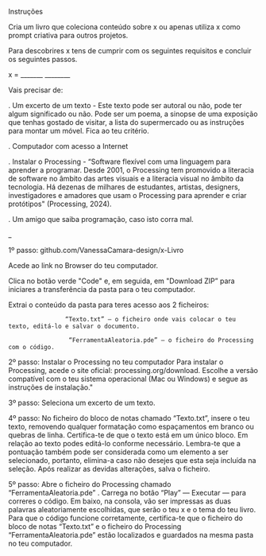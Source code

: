 Instruções


Cria um livro que coleciona conteúdo sobre x ou apenas utiliza x como prompt criativa para outros projetos.

Para descobrires x tens de cumprir com os seguintes requisitos e concluir os seguintes passos.


x =   _______    ________





Vais precisar de:

. Um excerto de um texto - Este texto pode ser autoral ou não, pode ter algum significado ou não. Pode ser um poema, a sinopse de uma exposição que tenhas gostado de visitar, a lista do supermercado ou as instruções para montar um móvel. Fica ao teu critério. 

. Computador com acesso a Internet

. Instalar o Processing - “Software flexível com uma linguagem para aprender a programar. Desde 2001, o Processing tem promovido a literacia de software no âmbito das artes visuais e a literacia visual no âmbito da tecnologia. Há dezenas de milhares de estudantes, artistas, designers, investigadores e amadores que usam o Processing para aprender e criar protótipos" (Processing, 2024).
 
. Um amigo que saiba programação, caso isto corra mal.






_

1º passo: github.com/VanessaCamara-design/x-Livro

Acede ao link no Browser do teu computador.

Clica no botão verde "Code" e, em seguida, em "Download ZIP” para iniciares a transferência da pasta para o teu computador.

Extrai o conteúdo da pasta para teres acesso aos 2 ficheiros:

                    “Texto.txt” — o ficheiro onde vais colocar o teu texto, editá-lo e salvar o documento.

                     “FerramentaAleatoria.pde” — o ficheiro do Processing com o código.


2º passo: Instalar o Processing no teu computador
Para instalar o Processing, acede o site oficial: processing.org/download. Escolhe a versão compatível com o teu sistema operacional (Mac ou Windows) e segue as instruções de instalação."

3º passo: Seleciona um excerto de um texto.

4º passo: No ficheiro do bloco de notas chamado “Texto.txt”, insere o teu texto, removendo qualquer formatação como espaçamentos em branco ou quebras de linha.
Certifica-te de que o texto está em um único bloco. 
Em relação ao texto podes editá-lo conforme necessário. Lembra-te que a pontuação também pode ser considerada como um elemento a ser selecionado, portanto, elimina-a caso não desejes que esta seja incluída na seleção. Após realizar as devidas alterações, salva o ficheiro.

5º passo: Abre o ficheiro do Processing chamado “FerramentaAleatoria.pde” . 
Carrega no botão “Play” — Executar — para correres o código. Em baixo, na consola, vão ser impressas as duas palavras aleatoriamente escolhidas, que serão o teu x e o tema do teu livro. Para que o código funcione corretamente, certifica-te que o ficheiro do bloco de notas “Texto.txt” e o ficheiro do Processing “FerramentaAleatoria.pde” estão localizados e guardados na mesma pasta no teu computador.


